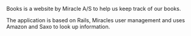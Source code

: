 Books is a website by Miracle A/S to help us keep track of our books.

The application is based on Rails, Miracles user management and uses Amazon and Saxo to look up information.